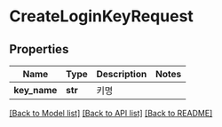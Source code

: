 # CreateLoginKeyRequest

## Properties
Name | Type | Description | Notes
------------ | ------------- | ------------- | -------------
**key_name** | **str** | 키명 | 

[[Back to Model list]](../README.md#documentation-for-models) [[Back to API list]](../README.md#documentation-for-api-endpoints) [[Back to README]](../README.md)


